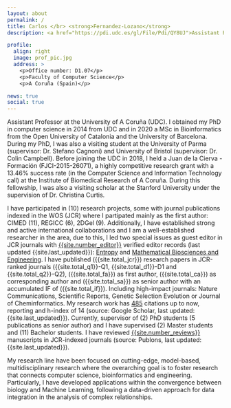 ```yaml
---
layout: about
permalink: /
title: Carlos </br> <strong>Fernandez-Lozano</strong>
description: <a href="https://pdi.udc.es/gl/File/Pdi/QY8UJ">Assistant Professor</a>.  Universidade da Coruña (UDC) <br/> <a href="https://www.citic.udc.es/estaticas/personal-investigador-no-permanente.htm;jsessionid=7037C15ED3F44C0358EB2CBDF45AA1CC">Affiliated Researcher</a>.  Centre for Information and Communications Technology Research (CITIC)

profile:
  align: right
  image: prof_pic.jpg
  address: >
    <p>Office number: D1.07</p>
    <p>Faculty of Computer Science</p>
    <p>A Coruña (Spain)</p>

news: true
social: true
---
```


Assistant Professor at the University of A Coruña (UDC). I obtained my PhD in computer science in 2014 
from UDC and in 2020 a MSc in Bioinformatics from the Open University of Catalonia and the University 
of Barcelona. During my PhD, I was also a visiting student at the University of Parma (supervisor: Dr. 
Stefano Cagnoni) and University of Bristol (supervisor: Dr. Colin Campbell). Before joining the UDC in 
2018, I held a Juan de la Cierva - Formación (FJCI-2015-26071), a highly competitive research grant 
with a 13.46% success rate (in the Computer Science and Information Technology call) at the Institute 
of Biomedical Research of A Coruña. During this fellowship, I was also a visiting scholar at the 
Stanford University under the supervision of Dr. Christina Curtis. 

I have participated in (10) research projects, some with journal publications indexed in the WOS (JCR) 
where I partipated mainly as the first author: CIMED (11), REGICC (6), 2DGel (9). Additionally, I have 
established strong and active international collaborations and I am a well-established researcher in 
the area, due to this, I led two special issues as guest editor in JCR journals with 
<a href="https://publons.com/researcher/1751450/carlos-fernandez-lozano/">{{site.number_editor}}</a> 
verified editor records (last updated {{site.last_updated}}): <a href="https://www.mdpi.com/journal/entropy/special_issues/high_dimensional">Entropy</a> and <a href="http://www.aimspress.com/newsinfo/1364.html">Mathematical Biosciences and Engineering</a>. 
I have published ({{site.total_jcr}}) research papers in JCR-ranked journals ({{site.total_q1}}-Q1, {{site.total_d1}}-D1 and {{site.total_q2}}-Q2), ({{site.total_fa}}) as first 
author, ({{site.total_ca}}) as corresponding author and ({{site.total_sa}}) as senior author with an accumulated IF of ({{site.total_if}}). Including high-impact journals: 
Nature Communications, Scientific Reports, Genetic Selection Evolution or Journal of Cheminformatics. 
My research work has <a href="https://scholar.google.es/citations?user=gE-7NE4AAAAJ&hl=es">485</a> citations up to now, reporting and h-index of 14 (source: Google Scholar, last updated: {{site.last_updated}}). 
Currently, supervisor of (2) PhD students (5 publications as senior author) and I have supervised (2) 
Master students and (11) Bachelor students. I have reviewed <a href="https://publons.com/researcher/1751450/carlos-fernandez-lozano/">{{site.number_reviews}}</a> 
manuscripts in JCR-indexed journals (source: Publons, last updated: {{site.last_updated}}). 

My research line have been focused on cutting-edge, model-based, multidisciplinary research where the 
overarching goal is to foster research that connects computer science, bioinformatics and engineering. 
Particularly, I have developed applications within the convergence between biology and 
Machine Learning, following a data-driven approach for data integration in the analysis of complex 
relationships.
